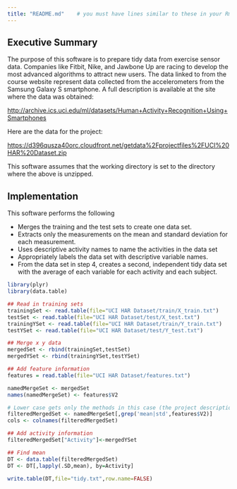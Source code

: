 ```yaml
---
title: "README.md"    # you must have lines similar to these in your Rmd file
---
```


## Executive Summary

The purpose of this software is to prepare tidy data from exercise sensor data. Companies like Fitbit, Nike, and Jawbone Up are racing to develop the most advanced algorithms to attract new users. The data linked to from the course website represent data collected from the accelerometers from the Samsung Galaxy S smartphone. A full description is available at the site where the data was obtained:

http://archive.ics.uci.edu/ml/datasets/Human+Activity+Recognition+Using+Smartphones

Here are the data for the project:

https://d396qusza40orc.cloudfront.net/getdata%2Fprojectfiles%2FUCI%20HAR%20Dataset.zip

This software assumes that the working directory is set to the directory where the above is unzipped.

## Implementation

This software performs the following
- Merges the training and the test sets to create one data set.
- Extracts only the measurements on the mean and standard deviation for each measurement. 
- Uses descriptive activity names to name the activities in the data set
- Appropriately labels the data set with descriptive variable names. 
- From the data set in step 4, creates a second, independent tidy data set with the average of each variable for each activity and each subject.

```r
library(plyr)
library(data.table)

## Read in training sets
trainingSet <- read.table(file="UCI HAR Dataset/train/X_train.txt")
testSet <- read.table(file="UCI HAR Dataset/test/X_test.txt")
trainingYSet <- read.table(file="UCI HAR Dataset/train/Y_train.txt")
testYSet <- read.table(file="UCI HAR Dataset/test/Y_test.txt")

## Merge x y data
mergedSet <- rbind(trainingSet,testSet)
mergedYSet <- rbind(trainingYSet,testYSet)

## Add feature information
features = read.table(file="UCI HAR Dataset/features.txt")

namedMergeSet <- mergedSet
names(namedMergeSet) <- features$V2

# Lower case gets only the methods in this case (the project description was vague on this)
filteredMergedSet <- namedMergeSet[,grep('mean|std',features$V2)]
cols <- colnames(filteredMergedSet)

## Add activity information
filteredMergedSet["Activity"]<-mergedYSet

## Find mean
DT <- data.table(filteredMergedSet)
DT <- DT[,lapply(.SD,mean), by=Activity]

write.table(DT,file="tidy.txt",row.name=FALSE)
```
